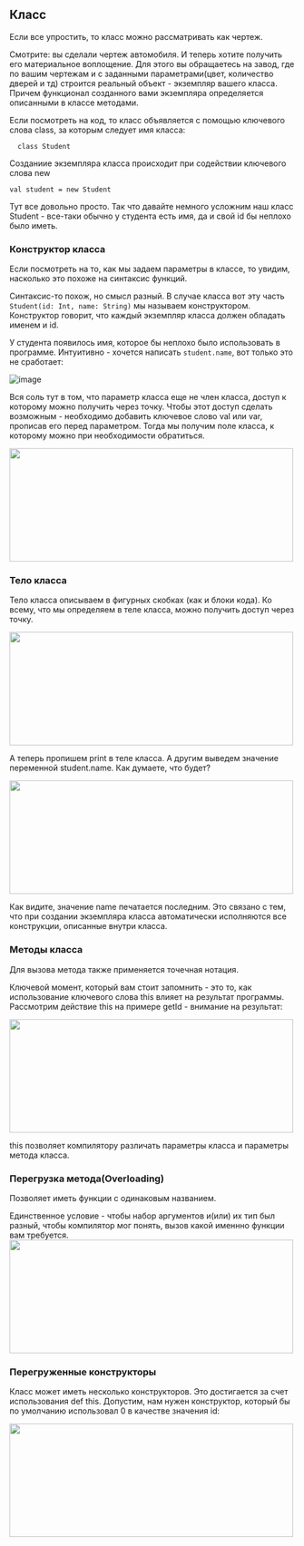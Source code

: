 ## Класс
Если все упростить, то класс можно рассматривать как чертеж.

Смотрите: вы сделали чертеж автомобиля. И теперь хотите получить его материальное воплощение. Для этого вы обращаетесь на завод, где по вашим чертежам и с заданными параметрами(цвет, количество дверей и тд) строится реальный объект - экземпляр вашего класса. Причем функционал созданного вами экземпляра определяется описанными в классе методами.

 

Если посмотреть на код, то класс объявляется с помощью ключевого слова class, за которым следует имя класса:
```
  class Student
```
Созданиие экземпляра класса происходит при содействии ключевого слова new

```
val student = new Student
```
Тут все довольно просто. Так что давайте немного усложним наш класс Student - все-таки обычно у студента есть имя, да и свой id бы неплохо было иметь.

### Конструктор класса

Если посмотреть на то, как мы задаем параметры в классе, то увидим, насколько это похоже на синтаксис функций.

Синтаксис-то похож, но смысл разный. В случае класса вот эту часть ```Student(id: Int, name: String)``` мы называем конструктором. Конструктор говорит, что каждый экземпляр класса должен обладать именем и id.

 

У студента появилось имя, которое бы неплохо было использовать в программе. Интуитивно - хочется написать ```student.name```, вот только это не сработает:

![image](https://user-images.githubusercontent.com/47192124/169690181-bcd4ca3c-4128-4c91-b873-3818565f3dd2.png)

Вся соль тут в том, что  параметр класса еще не член класса, доступ к которому можно получить через точку. Чтобы этот доступ сделать возможным - необходимо добавить ключевое слово val или var, прописав его перед параметром. Тогда мы получим поле класса, к которому можно при необходимости обратиться.

<img src="https://user-images.githubusercontent.com/47192124/169690185-c7fd4d16-3d0e-4e71-93db-6bab76bb1b64.png" width="500" height="200" />

### Тело класса
Тело класса описываем в фигурных скобках (как и блоки кода). Ко всему, что мы определяем в теле класса, можно получить доступ через точку.

<img src="https://user-images.githubusercontent.com/47192124/169690221-29581a87-f691-464b-9931-015013ba62b2.png" width="500" height="200" />


А теперь пропишем print в теле класса. А другим выведем значение переменной student.name. Как думаете, что будет?

<img src="https://user-images.githubusercontent.com/47192124/169690229-c948f39e-0c2c-4351-ad07-74757acecfe4.png" width="500" height="200" />

Как видите, значение name печатается последним. Это связано с тем, что при создании экземпляра класса автоматически исполняются все конструкции, описанные внутри класса.

### Методы класса
Для вызова метода также применяется точечная нотация.

Ключевой момент, который вам стоит запомнить - это то, как использование ключевого слова this влияет на результат программы. Рассмотрим действие this на примере getId - внимание на результат:

<img src="https://user-images.githubusercontent.com/47192124/169690252-365b9a21-a1c8-40d2-b2a5-cb4d1402104c.png" width="500" height="200" />

this позволяет компилятору различать параметры класса и параметры метода класса.

### Перегрузка метода(Overloading)
Позволяет иметь функции с одинаковым названием.

Единственное условие - чтобы набор аргументов  и(или) их тип был разный, чтобы компилятор мог понять, вызов какой именнно функции вам требуется.
<img src="https://user-images.githubusercontent.com/47192124/169690264-122d8517-5e9c-49bc-a3f0-f7e6714aa354.png" width="500" height="200" />

### Перегруженные конструкторы
Класс может иметь несколько конструкторов. Это достигается за счет использования def this. Допустим, нам нужен конструктор, который бы по умолчанию использовал 0 в качестве значения id:

<img src="https://user-images.githubusercontent.com/47192124/169690280-e4349291-3d8e-4e6b-b25e-1bc0cc88f854.png" width="500" height="200" />





